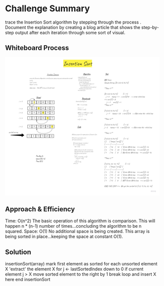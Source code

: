 # Challenge Summary
trace the Insertion Sort  algorithm by stepping through the process . Document the  explanation by creating a blog article that shows the step-by-step output after each iteration through some sort of visual.

## Whiteboard Process
![whiteboard](InsertionSort.jpg)

## Approach & Efficiency
Time: O(n^2)
The basic operation of this algorithm is comparison. This will happen n * (n-1) number of times…concluding the algorithm to be n squared.
Space: O(1)
No additional space is being created. This array is being sorted in place…keeping the space at constant O(1).


## Solution
insertionSort(array)
 mark first element as sorted
  for each unsorted element X
    'extract' the element X
    for j <- lastSortedIndex down to 0
      if current element j > X
        move sorted element to the right by 1
    break loop and insert X here
end insertionSort